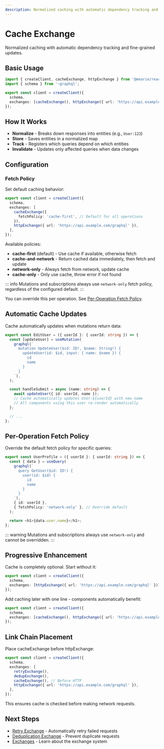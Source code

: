 ```yaml
---
description: Normalized caching with automatic dependency tracking and fine-grained updates. Configure fetch policies and enable progressive enhancement.
---
```


# Cache Exchange

Normalized caching with automatic dependency tracking and fine-grained updates.

## Basic Usage

```typescript
import { createClient, cacheExchange, httpExchange } from '@mearie/react'; // or @mearie/vue, @mearie/svelte, @mearie/solid
import { schema } from '~graphql';

export const client = createClient({
  schema,
  exchanges: [cacheExchange(), httpExchange({ url: 'https://api.example.com/graphql' })],
});
```

## How It Works

- **Normalize** - Breaks down responses into entities (e.g., `User:123`)
- **Store** - Saves entities in a normalized map
- **Track** - Registers which queries depend on which entities
- **Invalidate** - Updates only affected queries when data changes

## Configuration

### Fetch Policy

Set default caching behavior:

```typescript
export const client = createClient({
  schema,
  exchanges: [
    cacheExchange({
      fetchPolicy: 'cache-first', // Default for all operations
    }),
    httpExchange({ url: 'https://api.example.com/graphql' }),
  ],
});
```

Available policies:

- **cache-first** (default) - Use cache if available, otherwise fetch
- **cache-and-network** - Return cached data immediately, then fetch and update
- **network-only** - Always fetch from network, update cache
- **cache-only** - Only use cache, throw error if not found

::: info
Mutations and subscriptions always use `network-only` fetch policy, regardless of the configured default.
:::

You can override this per operation. See [Per-Operation Fetch Policy](#per-operation-fetch-policy).

## Automatic Cache Updates

Cache automatically updates when mutations return data:

```typescript
export const EditUser = ({ userId }: { userId: string }) => {
  const [updateUser] = useMutation(
    graphql(`
      mutation UpdateUser($id: ID!, $name: String!) {
        updateUser(id: $id, input: { name: $name }) {
          id
          name
        }
      }
    `),
  );

  const handleSubmit = async (name: string) => {
    await updateUser({ id: userId, name });
    // Cache automatically updates User:${userId} with new name
    // All components using this user re-render automatically
  };

  // ...
};
```

## Per-Operation Fetch Policy

Override the default fetch policy for specific queries:

```typescript
export const UserProfile = ({ userId }: { userId: string }) => {
  const { data } = useQuery(
    graphql(`
      query GetUser($id: ID!) {
        user(id: $id) {
          id
          name
        }
      }
    `),
    { id: userId },
    { fetchPolicy: 'network-only' }, // Override default
  );

  return <h1>{data.user.name}</h1>;
};
```

::: warning
Mutations and subscriptions always use `network-only` and cannot be overridden.
:::

## Progressive Enhancement

Cache is completely optional. Start without it:

```typescript
export const client = createClient({
  schema,
  exchanges: [httpExchange({ url: 'https://api.example.com/graphql' })],
});
```

Add caching later with one line - components automatically benefit:

```typescript
export const client = createClient({
  schema,
  exchanges: [cacheExchange(), httpExchange({ url: 'https://api.example.com/graphql' })],
});
```

## Link Chain Placement

Place cacheExchange before httpExchange:

```typescript
export const client = createClient({
  schema,
  exchanges: [
    retryExchange(),
    dedupExchange(),
    cacheExchange(), // Before HTTP
    httpExchange({ url: 'https://api.example.com/graphql' }),
  ],
});
```

This ensures cache is checked before making network requests.

## Next Steps

- [Retry Exchange](/exchanges/retry) - Automatically retry failed requests
- [Deduplication Exchange](/exchanges/dedup) - Prevent duplicate requests
- [Exchanges](/guides/links) - Learn about the exchange system

